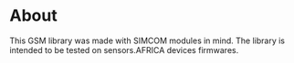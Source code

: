 # About

This GSM library was made with SIMCOM modules in mind. The library is intended to be tested on sensors.AFRICA devices firmwares.

